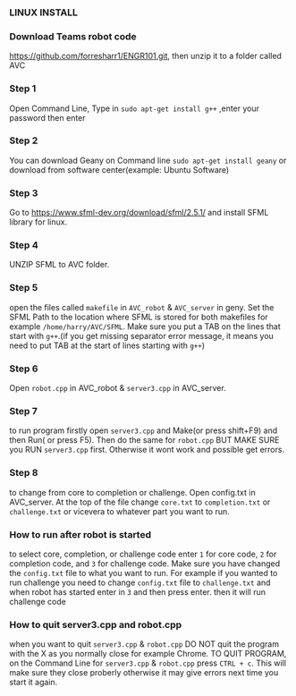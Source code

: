 ### LINUX INSTALL

### Download Teams robot code
https://github.com/forresharr1/ENGR101.git, then unzip it to a folder called AVC
### Step 1
Open Command Line, Type in ```sudo apt-get install g++``` ,enter your password then enter
### Step 2
You can download Geany on Command line ```sudo apt-get install geany``` or download from software center(example: Ubuntu Software)
### Step 3
Go to  https://www.sfml-dev.org/download/sfml/2.5.1/ and install SFML library for linux.
### Step 4
 UNZIP SFML to AVC folder.
### Step 5
 open the files called ```makefile``` in ```AVC_robot``` & ```AVC_server``` in geny. Set the SFML Path to the location where SFML is stored for both makefiles for example ```/home/harry/AVC/SFML```. Make sure you put a TAB on the lines that start with ```g++```.(if you get missing separator error message, it means you need to put TAB at the start of lines starting with ```g++```)
### Step 6
 Open ```robot.cpp``` in AVC_robot & ```server3.cpp``` in AVC_server.
### Step 7
 to run program firstly open ```server3.cpp``` and Make(or press shift+F9) and then Run( or press F5). Then do the same for ```robot.cpp``` BUT MAKE SURE you RUN ```server3.cpp``` first. Otherwise it wont work and possible get errors.
### Step 8
 to change from core to completion or challenge. Open config.txt in AVC_server. At the top of the file change ```core.txt``` to ```completion.txt``` or ```challenge.txt``` or vicevera to whatever part you want to run.

### How to run after robot is started
to select core, completion, or challenge code enter ```1``` for core code, ```2``` for completion code, and ```3``` for challenge code. Make sure you have changed the ```config.txt``` file to what you want to run. For example if you wanted to run challenge you need to change ```config.txt``` file to ```challenge.txt``` and when robot has started enter in ```3``` and then press enter. then it will run challenge code

### How to quit server3.cpp and robot.cpp
when you want to quit ```server3.cpp``` & ```robot.cpp``` DO NOT quit the program with the X as you normally close for example Chrome. TO QUIT PROGRAM, on the Command Line for ```server3.cpp``` & ```robot.cpp``` press ```CTRL + c```. This will make sure they close proberly otherwise it may give errors next time you start it again.
